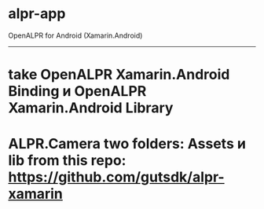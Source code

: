 # alpr-app
OpenALPR for Android (Xamarin.Android)

___________________________________________________________________________________________

# take OpenALPR Xamarin.Android Binding и OpenALPR Xamarin.Android Library
# ALPR.Camera two folders: Assets и lib from this repo: https://github.com/gutsdk/alpr-xamarin
